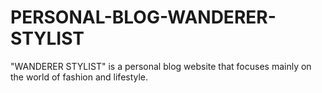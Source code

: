 # PERSONAL-BLOG-WANDERER-STYLIST
"WANDERER STYLIST" is a personal blog website that focuses mainly on the world of fashion and lifestyle. 

